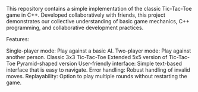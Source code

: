 
This repository contains a simple implementation of the classic Tic-Tac-Toe game in C++. Developed collaboratively with friends, this project demonstrates our collective understanding of basic game mechanics, C++ programming, and collaborative development practices.

Features:

Single-player mode: Play against a basic AI.
Two-player mode: Play against another person.
Classic 3x3 Tic-Tac-Toe
Extended 5x5 version of Tic-Tac-Toe
Pyramid-shaped version
User-friendly interface: Simple text-based interface that is easy to navigate.
Error handling: Robust handling of invalid moves.
Replayability: Option to play multiple rounds without restarting the game.
